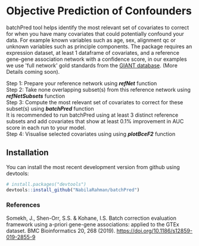 # Objective Prediction of Confounders
batchPred tool helps identify the most relevant set of covariates to correct for when you have many covariates that could potentially confound your data. For example known variables such as age, sex, alignment qc or unknown variables such as principle components. The package requires an expression dataset, at least 1 dataframe of covariates, and a reference gene-gene association network with a confidence score, in our examples we use 'full network' gold standards from the [GIANT database](http://giant.princeton.edu/download). (More Details coming soon). 

Step 1: Prepare your reference network using ***refNet*** function  
Step 2: Take none overlapping subset(s) from this reference network using ***refNetSubsets*** function  
Step 3: Compute the most relevant set of covariates to correct for these subset(s) using ***batchPred*** function  
It is recommended to run batchPred using at least 3 distinct reference subsets and add covariates that show at least 0.1% improvement in AUC score in each run to your model.  
Step 4: Visualise selected covariates using  using ***plotBceF2*** function  

## Installation
You can install the most recent development version from github
using devtools:

``` r
# install.packages("devtools")
devtools::install_github("NabilaRahman/batchPred")
```

### References 
Somekh, J., Shen-Orr, S.S. & Kohane, I.S. Batch correction evaluation framework using a-priori gene-gene associations: applied to the GTEx dataset. BMC Bioinformatics 20, 268 (2019). https://doi.org/10.1186/s12859-019-2855-9
